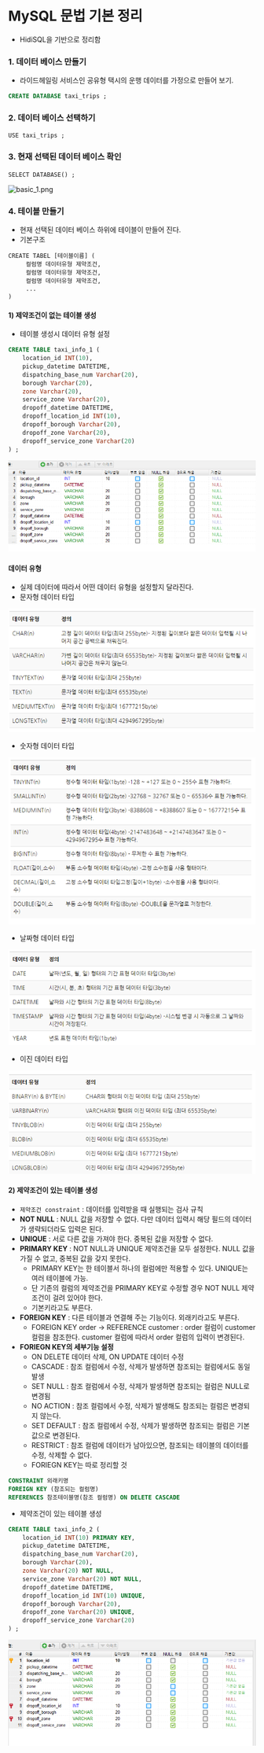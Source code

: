 # MySQL 문법 기본 정리
- HidiSQL을 기반으로 정리함

### 1. 데이터 베이스 만들기
- 라이드헤일링 서비스인 공유형 택시의 운행 데이터를 가정으로 만들어 보기.
```sql
CREATE DATABASE taxi_trips ; 
```

### 2. 데이터 베이스 선택하기
```spl
USE taxi_trips ; 
```

### 3. 현재 선택된 데이터 베이스 확인
```spl
SELECT DATABASE() ; 
```

![basic_1.png](./images/basic_1.png)

### 4. 테이블 만들기
- 현재 선택된 데이터 베이스 하위에 테이블이 만들어 진다.
- 기본구조

```spl
CREATE TABEL [테이블이름] (
     컬럼명 데이터유형 제약조건,
     컬럼명 데이터유형 제약조건,
     컬럼명 데이터유형 제약조건,
     ...
)
```

#### 1) 제약조건이 없는 테이블 생성
- 테이블 생성시 데이터 유형 설정

```sql
CREATE TABLE taxi_info_1 (
	location_id INT(10),
	pickup_datetime DATETIME,
	dispatching_base_num Varchar(20),	
	borough Varchar(20),
	zone Varchar(20),
	service_zone Varchar(20),
	dropoff_datetime DATETIME,
	dropoff_location_id INT(10),
	dropoff_borough Varchar(20),
	dropoff_zone Varchar(20),
	dropoff_service_zone Varchar(20)
) ;
```

![baisc_2.png](./images/baisc_2.png)

#### 데이터 유형
- 실제 데이터에 따라서 어떤 데이터 유형을 설정할지 달라진다.
- 문자형 데이터 타입

![baisc_4.png](./images/baisc_4.png)

- 숫자형 데이터 타입

![baisc_5.png](./images/baisc_5.png)

- 날짜형 데이터 타입

![baisc_6.png](./images/baisc_6.png)

- 이진 데이터 타입

![baisc_7.png](./images/baisc_7.png)

#### 2) 제약조건이 있는 테이블 생성
- ```제약조건 constraint``` : 데이터를 입력받을 때 실행되는 검사 규칙
- **NOT NULL** : NULL 값을 저장할 수 없다. 다만 데이터 입력시 해당 필드의 데이터가 생략되더라도 입력은 된다. 
- **UNIQUE** : 서로 다른 값을 가져야 한다. 중복된 값을 저장할 수 없다. 
- **PRIMARY KEY** : NOT NULL과 UNIQUE 제약조건을 모두 설정한다. NULL 값을 가질 수 없고, 중복된 값을 갖지 못한다.
   - PRIMARY KEY는 한 테이블서 하나의 컬럼에만 적용할 수 있다. UNIQUE는 여러 테이블에 가능.
   - 단 기존의 컬럼의 제약조건을 PRIMARY KEY로 수정할 경우 NOT NULL 제약조건이 걸려 있어야 한다. 
   - 기본키라고도 부른다.
- **FOREIGN KEY** : 다른 테이블과 연결해 주는 기능이다. 외래키라고도 부른다.
   - FOREIGN KEY order -> REFERENCE customer : order 컬럼이 customer 컬럼을 참조한다. customer 컬럼에 따라서 order 컬럼의 입력이 변경된다.
- **FORIEGN KEY의 세부기능 설정**
   - ON DELETE 데이터 삭제, ON UPDATE 데이터 수정
   - CASCADE : 참조 컬럼에서 수정, 삭제가 발생하면 참조되는 컬럼에서도 동일 발생
   - SET NULL : 참조 컬럼에서 수정, 삭제가 발생하면 참조되는 컬럼은 NULL로 변경됨
   - NO ACTION : 참조 컬럼에서 수정, 삭제가 발생해도 참조되는 컬럼은 변경되지 않는다.
   - SET DEFAULT : 참조 컬럼에서 수정, 삭제가 발생하면 참조되는 컬럼은 기본값으로 변경된다.
   - RESTRICT : 참조 컬럼에 데이터가 남아있으면, 참조되는 테이블의 데이터를 수정, 삭제할 수 없다. 
   - FORIEGN KEY는 따로 정리할 것
```sql
CONSTRAINT 외래키명
FOREIGN KEY (참조되는 컬럼명)
REFERENCES 참조테이블명(참조 컬럼명) ON DELETE CASCADE
```

- 제약조건이 있는 테이블 생성
```sql
CREATE TABLE taxi_info_2 (
	location_id INT(10) PRIMARY KEY,
	pickup_datetime DATETIME,
	dispatching_base_num Varchar(20),
	borough Varchar(20),
	zone Varchar(20) NOT NULL,
	service_zone Varchar(20) NOT NULL,
	dropoff_datetime DATETIME,
	dropoff_location_id INT(10) UNIQUE,
	dropoff_borough Varchar(20),
	dropoff_zone Varchar(20) UNIQUE,
	dropoff_service_zone Varchar(20)
) ;
```
![baisc_3.png](./images/baisc_3.png)



























































